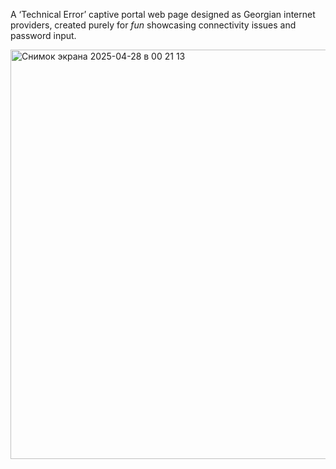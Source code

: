 A ‘Technical Error’ captive portal web page designed as Georgian internet providers, created purely for *fun* showcasing connectivity issues and password input.


<img width="655" alt="Снимок экрана 2025-04-28 в 00 21 13" src="https://github.com/user-attachments/assets/6b5a0eba-1069-486e-a059-7a4758735d58" />
